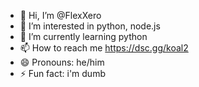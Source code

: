 - 👋 Hi, I’m @FlexXero
- 👀 I’m interested in python, node.js
- 🌱 I’m currently learning python
- 📫 How to reach me https://dsc.gg/koal2
- 😄 Pronouns: he/him
- ⚡ Fun fact: i'm dumb
